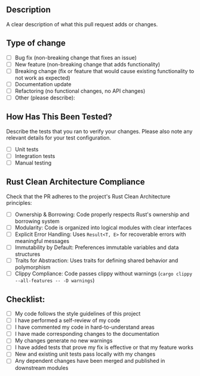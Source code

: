 ## Description
A clear description of what this pull request adds or changes.

## Type of change
- [ ] Bug fix (non-breaking change that fixes an issue)
- [ ] New feature (non-breaking change that adds functionality)
- [ ] Breaking change (fix or feature that would cause existing functionality to not work as expected)
- [ ] Documentation update
- [ ] Refactoring (no functional changes, no API changes)
- [ ] Other (please describe):

## How Has This Been Tested?
Describe the tests that you ran to verify your changes. Please also note any relevant details for your test configuration.

- [ ] Unit tests
- [ ] Integration tests
- [ ] Manual testing

## Rust Clean Architecture Compliance
Check that the PR adheres to the project's Rust Clean Architecture principles:

- [ ] Ownership & Borrowing: Code properly respects Rust's ownership and borrowing system
- [ ] Modularity: Code is organized into logical modules with clear interfaces
- [ ] Explicit Error Handling: Uses `Result<T, E>` for recoverable errors with meaningful messages
- [ ] Immutability by Default: Preferences immutable variables and data structures
- [ ] Traits for Abstraction: Uses traits for defining shared behavior and polymorphism
- [ ] Clippy Compliance: Code passes clippy without warnings (`cargo clippy --all-features -- -D warnings`)

## Checklist:
- [ ] My code follows the style guidelines of this project
- [ ] I have performed a self-review of my code
- [ ] I have commented my code in hard-to-understand areas
- [ ] I have made corresponding changes to the documentation
- [ ] My changes generate no new warnings
- [ ] I have added tests that prove my fix is effective or that my feature works
- [ ] New and existing unit tests pass locally with my changes
- [ ] Any dependent changes have been merged and published in downstream modules
